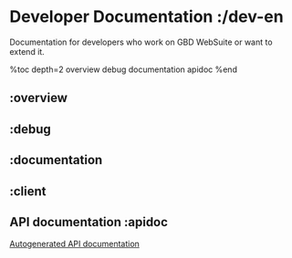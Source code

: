 # Developer Documentation :/dev-en

Documentation for developers who work on GBD WebSuite or want to extend it. 

%toc depth=2
    overview
    debug
    documentation
    apidoc
%end

## :overview

## :debug

## :documentation

## :client

## API documentation :apidoc

[Autogenerated API documentation](../../api/index.html)

